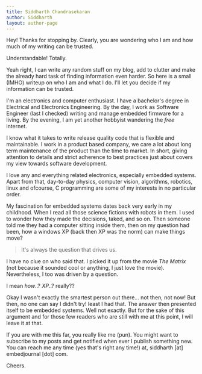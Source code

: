 ```yaml
---
title: Siddharth Chandrasekaran
author: Siddharth
layout: author-page
---
```


Hey! Thanks for stopping by. Clearly, you are wondering who I am and how much of my writing can be trusted.

Understandable! Totally.

Yeah right, I can write any random stuff on my blog, add to clutter and make the already hard task of finding information even harder. So here is a small (IMHO) writeup on who I am and what I do. I'll let you decide if my information can be trusted.

I'm an electronics and computer enthusiast. I have a bachelor's degree in Electrical and Electronics Engineering. By the day, I work as Software Engineer (last I checked) writing and manage embedded firmware for a living. By the evening, I am yet another hobbyist wandering the _free_ internet.

I know what it takes to write release quality code that is flexible and maintainable. I work in a product based company, we care a lot about long term maintenance of the product than the time to market. In short, giving attention to details and strict adherence to best practices just about covers my view towards software development.

I love any and everything related electronics, especially embedded systems. Apart from that, day-to-day physics, computer vision, algorithms, robotics, linux and ofcourse, C programming are some of my interests in no particular order.

My fascination for embedded systems dates back very early in my childhood. When I read all those science fictions with robots in them. I used to wonder how they made the decisions, taked, and so on. Then someone told me they had a computer sitting inside them, then on my question had been, how a windows XP (back then XP was the norm) can make things move?

> It's always the question that drives us.

I have no clue on who said that. I picked it up from the movie _The Matrix_ (not because it sounded cool or anything, I just love the movie). Nevertheless, I too was driven by a question.

I mean _how_..? _XP_..? really??

Okay I wasn't exactly the smartest person out there... not then, not now! But then, no one can say I didn't try! least I had that. The answer then presented itself to be embedded systems. Well not exactly. But for the sake of this argument and for those few readers who are still with me at this point, I will leave it at that.

If you are with me this far, you really like me (pun). You might want to subscribe to my posts and get notified when ever I publish something new. You can reach me any time (yes that's right any time!) at, siddharth [at] embedjournal [dot] com.

Cheers.

